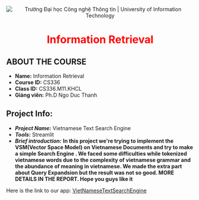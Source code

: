 <p align ='center'>
<img src="https://i.imgur.com/WmMnSRt.png" alt="Trường Đại học Công nghệ Thông tin | University of Information Technology">
</p>
<h1 align ='center' style = 'color:red;'> <b> Information Retrieval </b></h1>

## ABOUT THE COURSE

* **Name:** Information Retrieval
* **Course ID:**  CS336
* **Class ID:**  CS336.M11.KHCL
* **Giảng viên:** Ph.D Ngo Duc Thanh


## Project Info:
  * ***Project Name:*** Vietnamese Text Search Engine
  * ***Tools:*** Streamlit
  * ***Brief introduction:***  **In this project we're trying to implement the VSM(Vector Space Model) on Vietnamese Documents and try to make a simple Search Engine . We faced some difficulties while tokenized vietnamese words due to the complexity of vietnamese grammar and the abundance of meaning in vietnamese. We made the extra part about Query Expandsion but the result was not so good. MORE DETAILS IN THE REPORT. Hope you guys like it**

Here is the link to our app: [VietNameseTextSearchEngine](https://share.streamlit.io/dxmai/ir/main)


